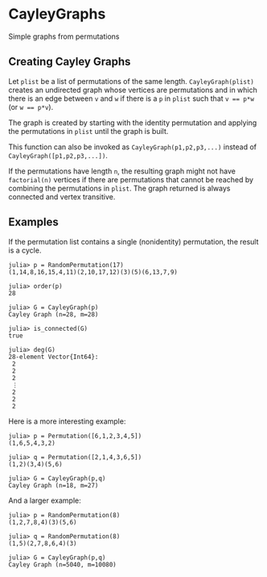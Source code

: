 # CayleyGraphs
Simple graphs from permutations

## Creating Cayley Graphs

Let `plist` be a list of permutations of the same length. `CayleyGraph(plist)`
creates an undirected graph whose vertices are permutations and in which 
there is an edge between `v` and `w` if there is a `p` in `plist` such that
`v == p*w` (or `w == p*v`). 

The graph is created by starting with the identity permutation and applying
the permutations in `plist` until the graph is built. 

This function can also be invoked as `CayleyGraph(p1,p2,p3,...)` instead of
`CayleyGraph([p1,p2,p3,...])`.

If the permutations have length `n`, the resulting graph might not have 
`factorial(n)` vertices if there are permutations that cannot be reached 
by combining the permutations in `plist`. The graph returned 
is always connected and vertex transitive. 

## Examples

If the permutation list contains a single (nonidentity)
permutation, the result is a cycle. 

```
julia> p = RandomPermutation(17)
(1,14,8,16,15,4,11)(2,10,17,12)(3)(5)(6,13,7,9)

julia> order(p)
28

julia> G = CayleyGraph(p)
Cayley Graph (n=28, m=28)

julia> is_connected(G)
true

julia> deg(G)
28-element Vector{Int64}:
 2
 2
 2
 ⋮
 2
 2
 2
```

Here is a more interesting example:
```
julia> p = Permutation([6,1,2,3,4,5])
(1,6,5,4,3,2)

julia> q = Permutation([2,1,4,3,6,5])
(1,2)(3,4)(5,6)

julia> G = CayleyGraph(p,q)
Cayley Graph (n=18, m=27)
```

And a larger example:
```
julia> p = RandomPermutation(8)
(1,2,7,8,4)(3)(5,6)

julia> q = RandomPermutation(8)
(1,5)(2,7,8,6,4)(3)

julia> G = CayleyGraph(p,q)
Cayley Graph (n=5040, m=10080)
```
